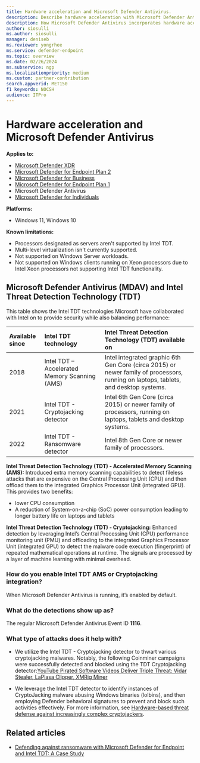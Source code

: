 ```yaml
---
title: Hardware acceleration and Microsoft Defender Antivirus.
description: Describe hardware acceleration with Microsoft Defender Antivirus.
description: How Microsoft Defender Antivirus incorporates hardware acceleration and Microsoft Defender Antivirus.
author: siosulli
ms.author: siosulli
manager: deniseb
ms.reviewer: yongrhee
ms.service: defender-endpoint
ms.topic: overview
ms.date: 02/26/2024
ms.subservice: ngp
ms.localizationpriority: medium
ms.custom: partner-contribution
search.appverid: MET150
f1 keywords: NOCSH
audience: ITPro
---
```


# Hardware acceleration and Microsoft Defender Antivirus

**Applies to:**

- [Microsoft Defender XDR](https://go.microsoft.com/fwlink/?linkid=2118804)
- [Microsoft Defender for Endpoint Plan 2](https://go.microsoft.com/fwlink/p/?linkid=2154037)
- [Microsoft Defender for Business](https://www.microsoft.com/security/business/endpoint-security/microsoft-defender-business)
- [Microsoft Defender for Endpoint Plan 1](https://go.microsoft.com/fwlink/?linkid=2154037)  
- Microsoft Defender Antivirus
- [Microsoft Defender for Individuals](https://www.microsoft.com/microsoft-365/microsoft-defender-for-individuals)

**Platforms:**

- Windows 11, Windows 10

**Known limitations:**

- Processors designated as servers aren't supported by Intel TDT.
- Multi-level virtualization isn't currently supported.
- Not supported on Windows Server workloads.
- Not supported on Windows clients running on Xeon processors due to Intel Xeon processors not supporting Intel TDT functionality.

## Microsoft Defender Antivirus (MDAV) and Intel Threat Detection Technology (TDT)

This table shows the Intel TDT technologies Microsoft have collaborated with Intel on to provide security while also balancing performance:

|Available since |Intel TDT technology | Intel Threat Detection Technology (TDT) available on|
|:---|:---|:---|
|2018|Intel TDT – Accelerated Memory Scanning (AMS)|Intel integrated graphic 6th Gen Core (circa 2015) or newer family of processors, running on laptops, tablets, and desktop systems.|
|2021|Intel TDT - Cryptojacking detector| Intel 6th Gen Core (circa 2015) or newer family of processors, running on laptops, tablets and desktop systems.|
|2022|Intel TDT - Ransomware detector| Intel 8th Gen Core or newer family of processors.|

**Intel Threat Detection Technology (TDT) - Accelerated Memory Scanning (AMS):** Introduced extra memory scanning capabilities to detect fileless attacks that are expensive on the Central Processing Unit (CPU) and then offload them to the integrated Graphics Processor Unit (integrated GPU). This provides two benefits:

- lower CPU consumption
- A reduction of System-on-a-chip (SoC) power consumption leading to longer battery life on laptops and tablets

**Intel Threat Detection Technology (TDT) - Cryptojacking:** Enhanced detection by leveraging Intel’s Central Processing Unit (CPU) performance monitoring unit (PMU) and offloading to the integrated Graphics Processor Unit (integrated GPU) to detect the malware code execution (fingerprint) of repeated mathematical operations at runtime. The signals are processed by a layer of machine learning with minimal overhead.

### How do you enable Intel TDT AMS or Cryptojacking integration?

When Microsoft Defender Antivirus is running, it’s enabled by default.

### What do the detections show up as?

The regular Microsoft Defender Antivirus Event ID **1116**.

### What type of attacks does it help with?

- We utilize the Intel TDT - Cryptojacking detector to thwart various cryptojacking malwares. Notably, the following Coinminer campaigns were successfully detected and blocked using the TDT Cryptojacking detector:[YouTube Pirated Software Videos Deliver Triple Threat: Vidar Stealer, LaPlasa Clipper, XMRig Miner](https://www.fortinet.com/blog/threat-research/youtube-pirated-software-videos-deliver-triple-threat-vidar-stealer-laplas-clipper-xmrig-miner)

- We leverage the Intel TDT detector to identify instances of CryptoJacking malware abusing Windows binaries (lolbins), and then employing Defender behavioral signatures to prevent and block such activities effectively. For more information, see [Hardware-based threat defense against increasingly complex cryptojackers](https://www.microsoft.com/security/blog/2022/08/18/hardware-based-threat-defense-against-increasingly-complex-cryptojackers/).

## Related articles

- [Defending against ransomware with Microsoft Defender for Endpoint and Intel TDT: A Case Study](https://techcommunity.microsoft.com/t5/microsoft-defender-for-endpoint/defending-against-ransomware-with-microsoft-defender-for/ba-p/3243941)
